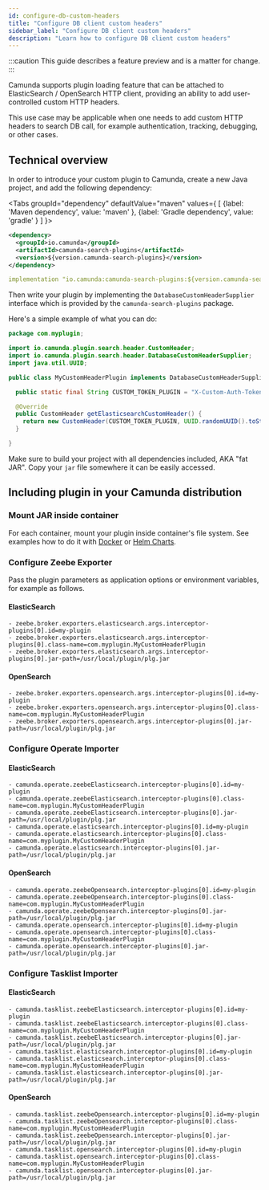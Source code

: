 ```yaml
---
id: configure-db-custom-headers
title: "Configure DB client custom headers"
sidebar_label: "Configure DB client custom headers"
description: "Learn how to configure DB client custom headers"
---
```


:::caution
This guide describes a feature preview and is a matter for change.
:::

Camunda supports plugin loading feature that can be attached to ElasticSearch / OpenSearch HTTP client, providing
an ability to add user-controlled custom HTTP headers.

This use case may be applicable when one needs to add custom HTTP headers to search DB call, for
example authentication, tracking, debugging, or other cases.

## Technical overview

In order to introduce your custom plugin to Camunda, create a new Java project, and add the following dependency:

<Tabs groupId="dependency" defaultValue="maven" values={
[
{label: 'Maven dependency', value: 'maven' },
{label: 'Gradle dependency', value: 'gradle' }
]
}>

<TabItem value='maven'>

```xml
<dependency>
  <groupId>io.camunda</groupId>
  <artifactId>camunda-search-plugins</artifactId>
  <version>${version.camunda-search-plugins}</version>
</dependency>
```

</TabItem>

<TabItem value='gradle'>

```yml
implementation "io.camunda:camunda-search-plugins:${version.camunda-search-plugins}"
```

</TabItem>
</Tabs>

Then write your plugin by implementing the `DatabaseCustomHeaderSupplier` interface which is provided by the
`camunda-search-plugins` package.

Here's a simple example of what you can do:

```java
package com.myplugin;

import io.camunda.plugin.search.header.CustomHeader;
import io.camunda.plugin.search.header.DatabaseCustomHeaderSupplier;
import java.util.UUID;

public class MyCustomHeaderPlugin implements DatabaseCustomHeaderSupplier {

  public static final String CUSTOM_TOKEN_PLUGIN = "X-Custom-Auth-Token";

  @Override
  public CustomHeader getElasticsearchCustomHeader() {
    return new CustomHeader(CUSTOM_TOKEN_PLUGIN, UUID.randomUUID().toString());
  }

}
```

Make sure to build your project with all dependencies included, AKA "fat JAR". Copy your `jar` file somewhere it can be easily accessed.

## Including plugin in your Camunda distribution

### Mount JAR inside container

For each container, mount your plugin inside container's file system. See examples how to do it with
[Docker](https://docs.docker.com/engine/storage/volumes/) or [Helm Charts](https://kubernetes.io/docs/concepts/storage/volumes/).

### Configure Zeebe Exporter

Pass the plugin parameters as application options or environment variables, for example as follows.

#### ElasticSearch

```
- zeebe.broker.exporters.elasticsearch.args.interceptor-plugins[0].id=my-plugin
- zeebe.broker.exporters.elasticsearch.args.interceptor-plugins[0].class-name=com.myplugin.MyCustomHeaderPlugin
- zeebe.broker.exporters.elasticsearch.args.interceptor-plugins[0].jar-path=/usr/local/plugin/plg.jar
```

#### OpenSearch

```
- zeebe.broker.exporters.opensearch.args.interceptor-plugins[0].id=my-plugin
- zeebe.broker.exporters.opensearch.args.interceptor-plugins[0].class-name=com.myplugin.MyCustomHeaderPlugin
- zeebe.broker.exporters.opensearch.args.interceptor-plugins[0].jar-path=/usr/local/plugin/plg.jar
```

### Configure Operate Importer

#### ElasticSearch

```
- camunda.operate.zeebeElasticsearch.interceptor-plugins[0].id=my-plugin
- camunda.operate.zeebeElasticsearch.interceptor-plugins[0].class-name=com.myplugin.MyCustomHeaderPlugin
- camunda.operate.zeebeElasticsearch.interceptor-plugins[0].jar-path=/usr/local/plugin/plg.jar
- camunda.operate.elasticsearch.interceptor-plugins[0].id=my-plugin
- camunda.operate.elasticsearch.interceptor-plugins[0].class-name=com.myplugin.MyCustomHeaderPlugin
- camunda.operate.elasticsearch.interceptor-plugins[0].jar-path=/usr/local/plugin/plg.jar
```

#### OpenSearch

```
- camunda.operate.zeebeOpensearch.interceptor-plugins[0].id=my-plugin
- camunda.operate.zeebeOpensearch.interceptor-plugins[0].class-name=com.myplugin.MyCustomHeaderPlugin
- camunda.operate.zeebeOpensearch.interceptor-plugins[0].jar-path=/usr/local/plugin/plg.jar
- camunda.operate.opensearch.interceptor-plugins[0].id=my-plugin
- camunda.operate.opensearch.interceptor-plugins[0].class-name=com.myplugin.MyCustomHeaderPlugin
- camunda.operate.opensearch.interceptor-plugins[0].jar-path=/usr/local/plugin/plg.jar
```

### Configure Tasklist Importer

#### ElasticSearch

```
- camunda.tasklist.zeebeElasticsearch.interceptor-plugins[0].id=my-plugin
- camunda.tasklist.zeebeElasticsearch.interceptor-plugins[0].class-name=com.myplugin.MyCustomHeaderPlugin
- camunda.tasklist.zeebeElasticsearch.interceptor-plugins[0].jar-path=/usr/local/plugin/plg.jar
- camunda.tasklist.elasticsearch.interceptor-plugins[0].id=my-plugin
- camunda.tasklist.elasticsearch.interceptor-plugins[0].class-name=com.myplugin.MyCustomHeaderPlugin
- camunda.tasklist.elasticsearch.interceptor-plugins[0].jar-path=/usr/local/plugin/plg.jar
```

#### OpenSearch

```
- camunda.tasklist.zeebeOpensearch.interceptor-plugins[0].id=my-plugin
- camunda.tasklist.zeebeOpensearch.interceptor-plugins[0].class-name=com.myplugin.MyCustomHeaderPlugin
- camunda.tasklist.zeebeOpensearch.interceptor-plugins[0].jar-path=/usr/local/plugin/plg.jar
- camunda.tasklist.opensearch.interceptor-plugins[0].id=my-plugin
- camunda.tasklist.opensearch.interceptor-plugins[0].class-name=com.myplugin.MyCustomHeaderPlugin
- camunda.tasklist.opensearch.interceptor-plugins[0].jar-path=/usr/local/plugin/plg.jar
```
